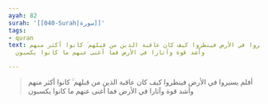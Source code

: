 ```yaml
---
ayah: 82
surah: '[[040-Surah|سورة]]'
tags:
- quran
text: أفلم يسيروا في الأرض فينظروا كيف كان عاقبة الذين من قبلهم ۚ كانوا أكثر منهم
  وأشد قوة وآثارا في الأرض فما أغنى عنهم ما كانوا يكسبون

---
```

> أفلم يسيروا في الأرض فينظروا كيف كان عاقبة الذين من قبلهم ۚ كانوا أكثر منهم وأشد قوة وآثارا في الأرض فما أغنى عنهم ما كانوا يكسبون
